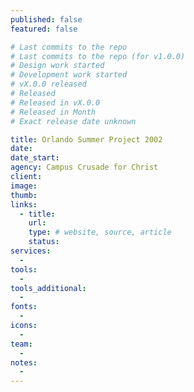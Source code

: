 ```yaml
---
published: false
featured: false

# Last commits to the repo
# Last commits to the repo (for v1.0.0)
# Design work started
# Development work started
# vX.0.0 released
# Released
# Released in vX.0.0
# Released in Month
# Exact release date unknown

title: Orlando Summer Project 2002
date:
date_start:
agency: Campus Crusade for Christ
client:
image:
thumb:
links:
  - title:
    url:
    type: # website, source, article
    status:
services:
  -
tools:
  -
tools_additional:
  -
fonts:
  -
icons:
  -
team:
  -
notes:
  -
---
```

